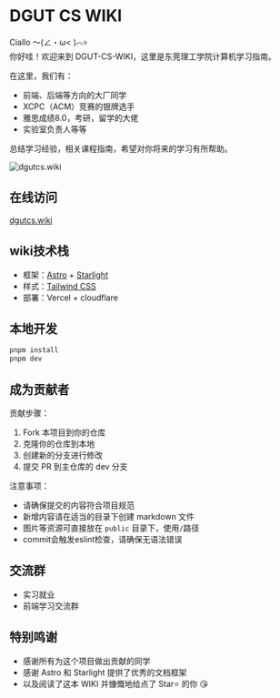 # DGUT CS WIKI

Ciallo ～(∠・ω< )⌒⭐  
你好哇！欢迎来到 DGUT-CS-WIKI，这里是东莞理工学院计算机学习指南。

在这里，我们有：

- 前端、后端等方向的大厂同学
- XCPC（ACM）竞赛的银牌选手
- 雅思成绩8.0，考研，留学的大佬
- 实验室负责人等等

总结学习经验，相关课程指南，希望对你将来的学习有所帮助。

![dgutcs.wiki](https://camo.githubusercontent.com/c12baeff1379d6454eaaade4f1a8b482372eef6ef8b652d1c3573cabf8264638/68747470733a2f2f63646e2e6a7364656c6976722e6e65742f67682f73756e3032323553554e2f73756e3032323553554e2f6173736574732f696d616765732f69636f6e2e706e67)

## 在线访问

[dgutcs.wiki](https://dgutcs.wiki)

## wiki技术栈

- 框架：[Astro](https://astro.build/) + [Starlight](https://starlight.astro.build/)
- 样式：[Tailwind CSS](https://tailwindcss.com/)
- 部署：Vercel + cloudflare

## 本地开发

```bash
pnpm install
pnpm dev
```

## 成为贡献者

贡献步骤：

1. Fork 本项目到你的仓库
2. 克隆你的仓库到本地
3. 创建新的分支进行修改
4. 提交 PR 到主仓库的 dev 分支

注意事项：

- 请确保提交的内容符合项目规范
- 新增内容请在适当的目录下创建 markdown 文件
- 图片等资源可直接放在 `public` 目录下，使用`/`路径
- commit会触发eslint检查，请确保无语法错误

## 交流群

- 实习就业
- 前端学习交流群

## 特别鸣谢

- 感谢所有为这个项目做出贡献的同学
- 感谢 Astro 和 Starlight 提供了优秀的文档框架
- 以及阅读了这本 WIKI 并慷慨地给点了 Star⭐ 的你 😘
